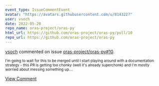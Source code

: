 ```yaml
---
event_type: IssueCommentEvent
avatar: "https://avatars.githubusercontent.com/u/814322?"
user: vsoch
date: 2022-05-20
repo_name: oras-project/oras-py
html_url: https://github.com/oras-project/oras-py/pull/10
repo_url: https://github.com/oras-project/oras-py
---
```


<a href='https://github.com/vsoch' target='_blank'>vsoch</a> commented on issue <a href='https://github.com/oras-project/oras-py/pull/10' target='_blank'>oras-project/oras-py#10</a>.

<small>I'm going to wait for this to be merged until I start playing around with a documentation strategy - this PR is getting too chonky (well it's already superchonk) and I'm mostly worried about messing something up....</small>

<a href='https://github.com/oras-project/oras-py/pull/10' target='_blank'>View Comment</a>